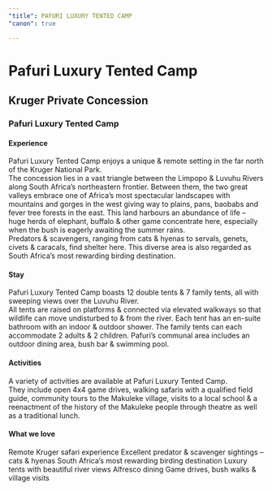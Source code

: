 ```yaml
---
"title": PAFURI LUXURY TENTED CAMP
"canon": true

---
```


# Pafuri Luxury Tented Camp
## Kruger Private Concession
### Pafuri Luxury Tented Camp

#### Experience
Pafuri Luxury Tented Camp enjoys a unique &amp; remote setting in the far north of the Kruger National Park.  
The concession lies in a vast triangle between the Limpopo &amp; Luvuhu Rivers along South Africa’s northeastern frontier.  Between them, the two great valleys embrace one of Africa’s most spectacular landscapes with mountains and gorges in the west giving way to plains, pans, baobabs and fever tree forests in the east.
This land harbours an abundance of life – huge herds of elephant, buffalo &amp; other game concentrate here, especially when the bush is eagerly awaiting the summer rains.  
Predators &amp; scavengers, ranging from cats &amp; hyenas to servals, genets, civets &amp; caracals, find shelter here.  This diverse area is also regarded as South Africa’s most rewarding birding destination.

#### Stay
Pafuri Luxury Tented Camp boasts 12 double tents &amp; 7 family tents, all with sweeping views over the Luvuhu River.  
All tents are raised on platforms &amp; connected via elevated walkways so that wildlife can move undisturbed to &amp; from the river.  Each tent has an en-suite bathroom with an indoor &amp; outdoor shower.
The family tents can each accommodate 2 adults &amp; 2 children.
Pafuri’s communal area includes an outdoor dining area, bush bar &amp; swimming pool.

#### Activities
A variety of activities are available at Pafuri Luxury Tented Camp.  
They include open 4x4 game drives, walking safaris with a qualified field guide, community tours to the Makuleke village, visits to a local school &amp; a reenactment of the history of the Makuleke people through theatre as well as a traditional lunch.


#### What we love
Remote Kruger safari experience
Excellent predator &amp; scavenger sightings – cats &amp; hyenas
South Africa’s most rewarding birding destination
Luxury tents with beautiful river views
Alfresco dining
Game drives, bush walks &amp; village visits